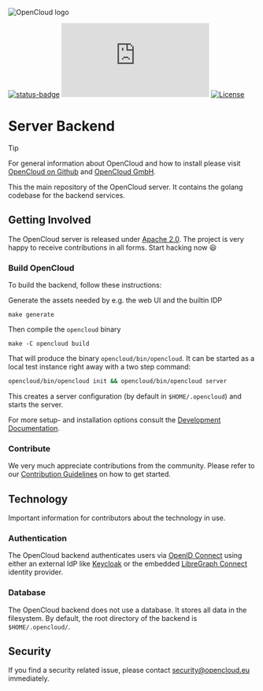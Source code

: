 ![OpenCloud logo](https://raw.githubusercontent.com/opencloud-eu/opencloud/refs/heads/main/opencloud_logo.png)

[![status-badge](https://ci.opencloud.eu/api/badges/3/status.svg?branch=stable-2.0)](https://ci.opencloud.eu/repos/3/branches/stable-2.0)
 [![Matrix](https://img.shields.io/matrix/opencloud%3Amatrix.org?logo=matrix)](https://app.element.io/#/room/#opencloud:matrix.org)
 [![License](https://img.shields.io/badge/License-Apache%202.0-blue.svg)](https://opensource.org/licenses/Apache-2.0)

# Server Backend


> [!TIP]
> For general information about OpenCloud and how to install please visit [OpenCloud on Github](https://github.com/opencloud-eu/) and [OpenCloud GmbH](https://opencloud.eu).

This the main repository of the OpenCloud server. It contains the golang codebase for the backend services.

## Getting Involved

The OpenCloud server is released under [Apache 2.0](https://github.com/opencloud-eu/opencloud/blob/main/LICENSE). The project is very happy to receive contributions in all forms. Start hacking now 😃

### Build OpenCloud

To build the backend, follow these instructions:

Generate the assets needed by e.g. the web UI and the builtin IDP

``` console
make generate
```

Then compile the `opencloud` binary

``` console
make -C opencloud build
```
That will produce the binary `opencloud/bin/opencloud`. It can be started as a local test instance right away with a two step command:

```bash
opencloud/bin/opencloud init && opencloud/bin/opencloud server
```
This creates a server configuration (by default in `$HOME/.opencloud`) and starts the server.

For more setup- and installation options consult the [Development Documentation](https://docs.opencloud.eu/).

### Contribute

We very much appreciate contributions from the community. Please refer to our [Contribution Guidelines](https://github.com/opencloud-eu/opencloud/blob/main/CONTRIBUTING.md) on how to get started.

## Technology

Important information for contributors about the technology in use.

### Authentication

The OpenCloud backend authenticates users via [OpenID Connect](https://openid.net/connect/) using either an external IdP like [Keycloak](https://www.keycloak.org/) or the embedded [LibreGraph Connect](https://github.com/libregraph/lico) identity provider.

### Database

The OpenCloud backend does not use a database. It stores all data in the filesystem. By default, the root directory of the backend is `$HOME/.opencloud/`.

## Security

If you find a security related issue, please contact [security@opencloud.eu](mailto:security@opencloud.eu) immediately.
